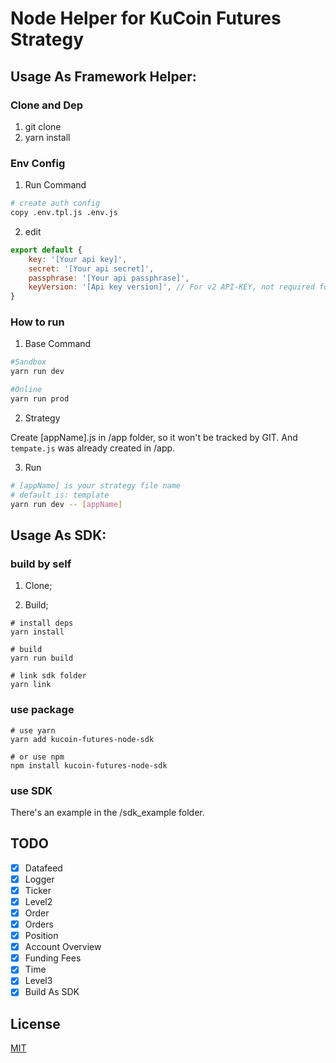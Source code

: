 # Node Helper for KuCoin Futures Strategy
## Usage As Framework Helper:    

### Clone and Dep

1. git clone
2. yarn install

### Env Config
1. Run Command 
```sh
# create auth config
copy .env.tpl.js .env.js
```
2. edit
```javascript
export default {
	key: '[Your api key]',
	secret: '[Your api secret]',
	passphrase: '[Your api passphrase]',
	keyVersion: '[Api key version]', // For v2 API-KEY, not required for v1 version
}
```

### How to run

1. Base Command
```sh
#Sandbox
yarn run dev

#Online
yarn run prod 
```

2. Strategy

Create [appName].js in /app folder, so it won't be tracked by GIT. And `tempate.js` was already created in /app.

3. Run

```sh
# [appName] is your strategy file name
# default is: template
yarn run dev -- [appName]
```


## Usage As SDK:    

### build by self
1. Clone;

2. Build;
```
# install deps
yarn install

# build
yarn run build

# link sdk folder
yarn link
```

### use package
```
# use yarn
yarn add kucoin-futures-node-sdk

# or use npm
npm install kucoin-futures-node-sdk
```

### use SDK
There's an example in the /sdk_example folder.

## TODO

- [x] Datafeed
- [x] Logger
- [x] Ticker
- [x] Level2
- [x] Order
- [x] Orders
- [x] Position
- [x] Account Overview
- [x] Funding Fees
- [x] Time
- [x] Level3
- [x] Build As SDK

## License

[MIT](LICENSE)
